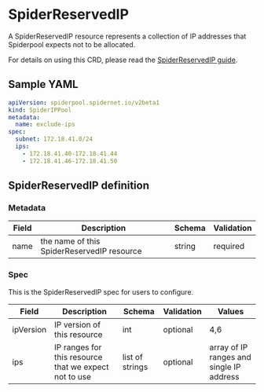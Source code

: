 # SpiderReservedIP

A SpiderReservedIP resource represents a collection of IP addresses that Spiderpool expects not to be allocated.

For details on using this CRD, please read the [SpiderReservedIP guide](./../usage/reserved-ip.md).

## Sample YAML

```yaml
apiVersion: spiderpool.spidernet.io/v2beta1
kind: SpiderIPPool
metadata:
  name: exclude-ips
spec:
  subnet: 172.18.41.0/24
  ips:
    - 172.18.41.40-172.18.41.44
    - 172.18.41.46-172.18.41.50
```

## SpiderReservedIP definition

### Metadata

| Field | Description                                | Schema | Validation |
|-------|--------------------------------------------|--------|------------|
| name  | the name of this SpiderReservedIP resource | string | required   |

### Spec

This is the SpiderReservedIP spec for users to configure.

| Field             | Description                                           | Schema                                   | Validation | Values                                   |
|-------------------|-------------------------------------------------------|------------------------------------------|------------|------------------------------------------|
| ipVersion         | IP version of this resource                           | int                                      | optional   | 4,6                                      |
| ips               | IP ranges for this resource that we expect not to use | list of strings                          | optional   | array of IP ranges and single IP address |
